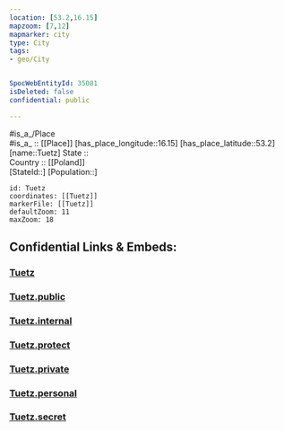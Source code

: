 ```yaml
---
location: [53.2,16.15] 
mapzoom: [7,12] 
mapmarker: city 
type: City
tags:
- geo/City


SpocWebEntityId: 35081
isDeleted: false
confidential: public

---
```

#is_a_/Place  
#is_a_ :: [[Place]] 
[has_place_longitude::16.15] 
[has_place_latitude::53.2] 
[name::Tuetz] 
State ::  
Country :: [[Poland]]  
[StateId::] 
[Population::] 



```leaflet
id: Tuetz
coordinates: [[Tuetz]] 
markerFile: [[Tuetz]] 
defaultZoom: 11 
maxZoom: 18
```


## Confidential Links & Embeds: 

### [Tuetz](/_Standards/Earth/Continent/Europe/Europe~East/Poland/Provinces~Poland/West_Pomeranian/City/Tuetz.md) 

### [Tuetz.public](/_public/Earth/Continent/Europe/Europe~East/Poland/Provinces~Poland/West_Pomeranian/City/Tuetz.public.md) 

### [Tuetz.internal](/_internal/Earth/Continent/Europe/Europe~East/Poland/Provinces~Poland/West_Pomeranian/City/Tuetz.internal.md) 

### [Tuetz.protect](/_protect/Earth/Continent/Europe/Europe~East/Poland/Provinces~Poland/West_Pomeranian/City/Tuetz.protect.md) 

### [Tuetz.private](/_private/Earth/Continent/Europe/Europe~East/Poland/Provinces~Poland/West_Pomeranian/City/Tuetz.private.md) 

### [Tuetz.personal](/_personal/Earth/Continent/Europe/Europe~East/Poland/Provinces~Poland/West_Pomeranian/City/Tuetz.personal.md) 

### [Tuetz.secret](/_secret/Earth/Continent/Europe/Europe~East/Poland/Provinces~Poland/West_Pomeranian/City/Tuetz.secret.md)

